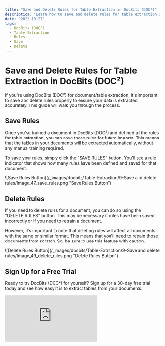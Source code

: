 ```yaml
---
title: "Save and Delete Rules for Table Extraction in DocBits (DOC²)"
description: "Learn how to save and delete rules for table extraction in DocBits (DOC²). This important documentation will guide you through the process to ensure you don't lose any valuable data."
date: "2022-10-27"
tags:
  - DocBits (DOC²)
  - Table Extraction
  - Rules
  - Save
  - Delete
---
```


# Save and Delete Rules for Table Extraction in DocBits (DOC²)

If you're using DocBits (DOC²) for document/table extraction, it's important to save and delete rules properly to ensure your data is extracted accurately. This guide will walk you through the process.

## Save Rules

Once you've trained a document in DocBits (DOC²) and defined all the rules for table extraction, you can save those rules for future imports. This means that the tables in your documents will be extracted automatically, without any manual training required.

To save your rules, simply click the "SAVE RULES" button. You'll see a rule indicator that shows how many rules have been defined and saved for that document.

![Save Rules Button](/_images/docbits/Table-Extraction/9-Save and delete rules/Image_47_save_rules.png "Save Rules Button")

## Delete Rules

If you need to delete rules for a document, you can do so using the "DELETE RULES" button. This may be necessary if rules have been saved incorrectly or if you need to retrain a document.

However, it's important to note that deleting rules will affect all documents with the same or similar format. This means that you'll need to retrain those documents from scratch. So, be sure to use this feature with caution.

![Delete Rules Button](/_images/docbits/Table-Extraction/9-Save and delete rules/Image_49_delete_rules.png "Delete Rules Button")

## Sign Up for a Free Trial

Ready to try DocBits (DOC²) for yourself? Sign up for a 30-day free trial today and see how easy it is to extract tables from your documents.

<div class='video-container'>
  <iframe src="https://www.youtube.com/embed/VIDEO_ID_HERE" frameborder="0" allowfullscreen></iframe>
</div>
